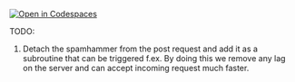 [![Open in Codespaces](https://classroom.github.com/assets/launch-codespace-7f7980b617ed060a017424585567c406b6ee15c891e84e1186181d67ecf80aa0.svg)](https://classroom.github.com/open-in-codespaces?assignment_repo_id=14280373)


TODO:
1. Detach the spamhammer from the post request and add it as a subroutine that can be triggered f.ex. By doing this we remove any lag on the server and can accept incoming request much faster.
